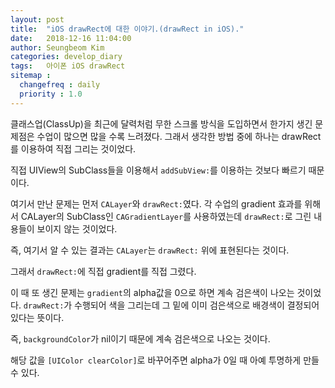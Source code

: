 ```yaml
---
layout: post
title:  "iOS drawRect에 대한 이야기.(drawRect in iOS)."
date:   2018-12-16 11:04:00
author: Seungbeom Kim
categories: develop_diary
tags:	아이폰 iOS drawRect
sitemap :
  changefreq : daily
  priority : 1.0
---
```


클래스업(ClassUp)을 최근에 달력처럼 무한 스크롤 방식을 도입하면서 한가지 생긴 문제점은 수업이 많으면 많을 수록 느려졌다. 그래서 생각한 방법 중에 하나는 drawRect를 이용하여 직접 그리는 것이었다.

직접 UIView의 SubClass들을 이용해서 `addSubView:`를 이용하는 것보다 빠르기 때문이다.

여기서 만난 문제는 먼저 `CALayer`와 `drawRect:`였다. 각 수업의 gradient 효과를 위해서 CALayer의 SubClass인   `CAGradientLayer`를 사용하였는데 `drawRect:`로 그린 내용들이 보이지 않는 것이었다.

즉, 여기서 알 수 있는 결과는 `CALayer`는 `drawRect:` 위에 표현된다는 것이다.

그래서 `drawRect:`에 직접 gradient를 직접 그렸다.

이 때 또 생긴 문제는 `gradient`의 alpha값을 0으로 하면 계속 검은색이 나오는 것이었다. `drawRect:`가 수행되어 색을 그리는데 그 밑에 이미 검은색으로 배경색이 결정되어 있다는 뜻이다.

즉, `backgroundColor`가 nil이기 때문에 계속 검은색으로 나오는 것이다.

해당 값을 `[UIColor clearColor]`로 바꾸어주면 alpha가 0일 때 아예 투명하게 만들 수 있다.
